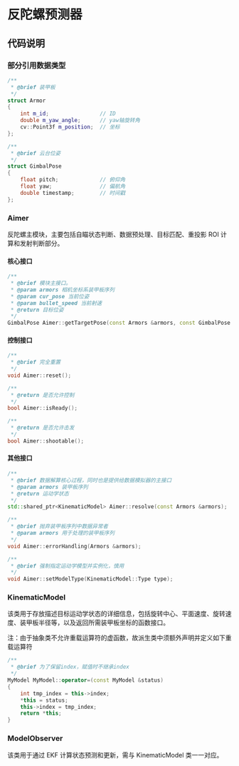 # 反陀螺预测器

## 代码说明

### 部分引用数据类型

```c++
/**
 * @brief 装甲板
 */
struct Armor
{
	int m_id;                // ID
	double m_yaw_angle;      // yaw轴旋转角
	cv::Point3f m_position;  // 坐标
};

/**
 * @brief 云台位姿
 */
struct GimbalPose
{
    float pitch;             // 俯仰角
    float yaw;               // 偏航角
    double timestamp;        // 时间戳
};
```

### Aimer

反陀螺主模块，主要包括自瞄状态判断、数据预处理、目标匹配、重投影 ROI 计算和发射判断部分。

#### 核心接口

```c++
/**
 * @brief 模块主接口。
 * @param armors 相机坐标系装甲板序列
 * @param cur_pose 当前位姿
 * @param bullet_speed 当前射速
 * @return 目标位姿
 */
GimbalPose Aimer::getTargetPose(const Armors &armors, const GimbalPose &cur_pose, double bullet_speed);
```

#### 控制接口

```c++
/**
 * @brief 完全重置
 */
void Aimer::reset();

/**
 * @return 是否允许控制
 */
bool Aimer::isReady();

/**
 * @return 是否允许击发
 */
bool Aimer::shootable();
```

#### 其他接口

```c++
/**
 * @brief 数据解算核心过程，同时也是提供给数据模拟器的主接口
 * @param armors 装甲板序列
 * @return 运动学状态
 */
std::shared_ptr<KinematicModel> Aimer::resolve(const Armors &armors);

/**
 * @brief 抛弃装甲板序列中数据异常者
 * @param armors 用于处理的装甲板序列
 */
void Aimer::errorHandling(Armors &armors);

/** 
 * @brief 强制指定运动学模型并实例化，慎用
 */
void Aimer::setModelType(KinematicModel::Type type);
```

### KinematicModel

该类用于存放描述目标运动学状态的详细信息，包括旋转中心、平面速度、旋转速度、装甲板半径等，以及返回所需装甲板坐标的函数接口。

注：由于抽象类不允许重载运算符的虚函数，故派生类中须额外声明并定义如下重载运算符

```c++
/**
 * @brief 为了保留index，赋值时不继承index
 */
MyModel MyModel::operator=(const MyModel &status)
{
    int tmp_index = this->index;
    *this = status;
    this->index = tmp_index;
    return *this;
}
```

### ModelObserver

该类用于通过 EKF 计算状态预测和更新，需与 KinematicModel 类一一对应。